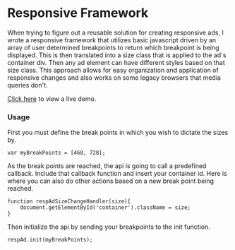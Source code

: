 # Responsive Framework
When trying to figure out a reusable solution for creating responsive ads, I wrote a responsive framework that utilizes basic javascript driven by an array of user determined breakpoints to return which breakpoint is being displayed. This is then translated into a size class that is applied to the ad's container div. Then any ad element can have different styles based on that size class. This approach allows for easy organization and application of responsive changes and also works on some legacy browsers that media queries don't.

[Click here](http://www.joebrust.com/projects/responsive-framework) to view a live demo.

### Usage
First you must define the break points in which you wish to dictate the sizes by.
```
var myBreakPoints = [468, 728];
```

As the break points are reached, the api is going to call a predefined callback. Include that callback function and insert your container id. Here is where you can also do other actions based on a new break point being reached.
```
function respAdSizeChangeHandler(size){
    document.getElementById('container').className = size;
}
```

Then initialize the api by sending your breakpoints to the init function.
```
respAd.init(myBreakPoints);
```